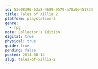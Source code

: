 ```yaml
---
id: 53e08396-63a2-4689-9579-a78a0e451734
title: Tales of Xillia 2
platform: playstation-3
genre:
  - rpg
note: Collector's Edition
digital: true
physical: true
guide: true
pending: false
posted: 2014-08-14
slug: tales-of-xillia-2
---
```

